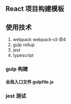 ## React 项目构建模板
## 使用技术
  1. webpack webpack-cli @4
  2. gulp rollup
  3. jest
  4. typescript


### gulp 构建
#### 全局入口文件 gulpfile.js

### jest 测试
```
```